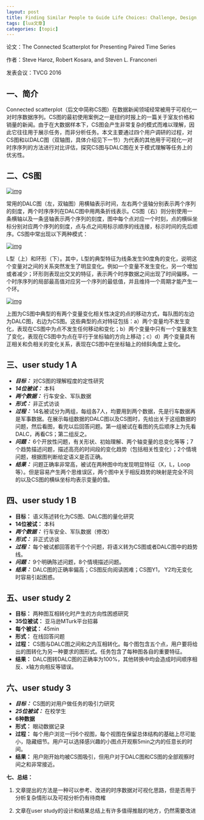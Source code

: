 ```yaml
---
layout: post
title: Finding Similar People to Guide Life Choices: Challenge, Design, and Evaluation 
tags: [lua文章]
categories: [topic]
---
```

论文：The Connected Scatterplot for Presenting Paired Time Series

作者：Steve Haroz, Robert Kosara, and Steven L. Franconeri

发表会议：TVCG 2016

## **一、简介**

Connected
scatterplot（后文中简称CS图）在数据新闻领域经常被用于可视化一对时序数据序列。CS图的最初使用案例之一是纽约时报上的一篇关于室友价格和销量的新闻。由于在大数据样本下，CS图会产生非常复杂的模式而难以理解，因此它往往用于展示任务，而非分析任务。本文主要通过四个用户调研的过程，对CS图和以DALC图（双轴图，具体介绍见下一节）为代表的其他用于可视化一对时序序列的方法进行对比评估，探究CS图与DALC图在关于模式理解等任务上的优劣性。

## **二、CS图**

[![img](https://img.dazhuanlan.com/2019/11/26/5ddceb03d9034.png)](https://img.dazhuanlan.com/2019/11/26/5ddceb03d9034.png)

常用的DALC图（左，双轴图）用横轴表示时间，左右两个竖轴分别表示两个序列的刻度，两个时序序列在DALC图中用两条折线表示。CS图（右）则分别使用一条横轴以及一条竖轴表示两个序列的刻度，图中每个点对应一个时刻，点的横纵坐标分别对应两个序列的刻度，点与点之间用标示顺序的线连接，标示时间的先后顺序。CS图中常出现以下两种模式：

[![img](https://img.dazhuanlan.com/2019/11/26/5ddceb0675621.png)](https://img.dazhuanlan.com/2019/11/26/5ddceb0675621.png)

L型（上）和环形（下）。其中，L型的典型特征为线条发生90度角的变化，说明这个变量对之间的关系突然发生了明显变化。例如一个变量不发生变化，另一个增加或者减少；环形则表现出交叉的特征，表示两个时序数据之间出现了时间偏移。一个时序序列的局部最高值对应另一个序列的最低值，并且维持一个周期才能产生一个环。

[![img](https://img.dazhuanlan.com/2019/11/26/5ddceb07d913b.png)](https://img.dazhuanlan.com/2019/11/26/5ddceb07d913b.png)

上图为CS图中典型的有两个变量变化相关性决定的点的移动方式，每队图的左边为DALC图，右边为CS图。这些典型的点对特征包括：a）两个变量均不发生变化，表现在CS图中为点不发生任何移动和变化；b）两个变量中只有一个变量发生了变化，表现在CS图中为点在平行于坐标轴的方向上移动；c）d）两个变量具有正相关和负相关的变化关系，表现在CS图中在坐标轴上的倾斜角度上变化。

## **三、user study 1 A**

  * **_目标：_** 对CS图的理解程度的定性研究
  * **_14位被试：_** 本科
  * **_两个数据：_** 行车安全、军队数据
  * **_形式：_** 非正式访谈
  * **_过程：_** 14名被试分为两组，每组各7人，均要用到两个数据，先是行车数据再是军事数据。在展示每组数据的DALC图以及CS图时，先给出关于这组数据的问题，然后看图，看完以后回答问题。第一组被试在看图的先后顺序上为先看DALC，再看CS；第二组反之。
  * **_问题：_** 6个开放性问题，有关形状、初始理解、两个轴变量的总变化等等；7个趋势描述问题，描述高亮的时间段的变化趋势（包括相关性变化）；2个情境问题，根据图判断给定语义是否正确。
  * **_结果：_** 问题正确率非常高，被试在两种图中均发现明显特征（X，L，Loop等）。但是容易产生两个思维误区，两个图中关于相反趋势的映射是完全不同的以及CS图的横纵坐标均表示变量的值。

## **四、user study 1 B**

  * **目标：** 语义陈述转化为CS图、DALC图的量化研究
  * **14位被试：** 本科
  * **_两个数据：_** 行车安全、军队数据（修改）
  * **_形式：_** 非正式访谈
  * **_过程：_** 每个被试都回答若干个个问题，将语义转为CS图或者DALC图中的趋势线。
  * **_问题：_** 9个明确陈述问题，8个情境描述问题。
  * **_结果：_** DALC图的正确率偏高；CS图反向阅读困难；CS图Y1， Y2均无变化时容易引起困惑。

## **五、user study 2**

  * **目标：** 两种图互相转化时产生的方向性困惑研究
  * **35位被试：** 亚马逊MTurk平台招募
  * **每个被试：** 45min
  * **形式：** 在线回答问题
  * **过程：** CS图与DALC图之间和之内互相转化。每个图包含五个点，用户要将给出的图转化为另一种要求的图形式。任务包含了每种图各自的重要特征。
  * **结果：** DALC图转DALC图的正确率为100%，其他转换中均会造成时间顺序相反、x轴方向相反等错误。

## **六、user study 3**

  * **_目标：_** CS图的对用户做任务的吸引力研究
  * **_25位被试：_** 在校学生
  * **6种数据**
  * **形式：** 眼动数据记录
  * **过程：** 每个用户浏览一行6个视图，每个视图在保留总体结构的基础上尽可能小，隐藏细节。用户可以选择感兴趣的小图点开观察5min之内的任意长的时间。
  * **结果：** 用户刚开始均被CS图吸引，但用户对于DALC图和CS图的全部观察时间之和非常接近。

**七、总结：**

  1. 文章提出的方法是一种可以参考、改进的时序数据对可视化思路，但是否用于分析复杂情形以及可视分析仍有待商榷

  2. 文章在user study的设计和结果总结上有许多值得推敲的地方，仍然需要改进